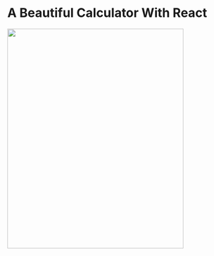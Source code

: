 # <span style={color:red}>A Beautiful Calculator With React</span>



<img src="https://user-images.githubusercontent.com/103406706/222641588-4c46a4c7-2d7b-4ef3-a536-b34a2795e058.png" width="400" height="500">

